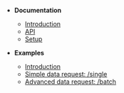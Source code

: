- **Documentation**
  - [Introduction](introduction.md)
  - [API](api.md)
  - [Setup](setup.md)

- **Examples**
  - [Introduction](examples/)
  - [Simple data request: /single](examples/single/)
  - [Advanced data request: /batch](examples/batch/)
